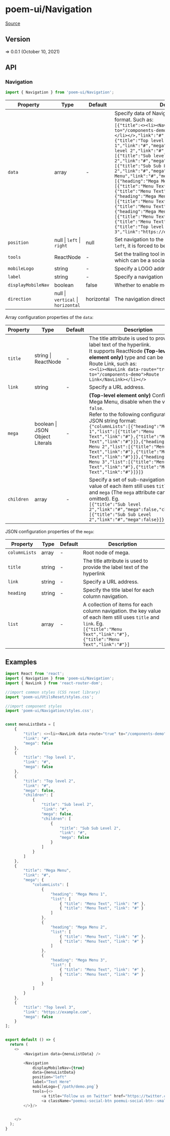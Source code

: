 # poem-ui/Navigation

[Source](https://github.com/xizon/poem-ui/tree/main/src/Navigation)

## Version

=> 0.0.1 (October 10, 2021)

## API

### Navigation
```js
import { Navigation } from 'poem-ui/Navigation';
```
| Property | Type | Default | Description |
| --- | --- | --- | --- |
| `data` | array | - | Specify data of Navigation List as a JSON string format. Such as: <br />`[{"title":<><li><NavLink data-route="true" to="/components-demo">Route Link</NavLink></li></>,"link":"#","mega":false},{"title":"Top level 1","link":"#","mega":false},{"title":"Top level 2","link":"#","mega":false,"children":[{"title":"Sub level 2","link":"#","mega":false,"children":[{"title":"Sub Sub Level 2","link":"#","mega":false}]}]},{"title":"Mega Menu","link":"#","mega":{"columnLists":[{"heading":"Mega Menu 1","list":[{"title":"Menu Text","link":"#"},{"title":"Menu Text","link":"#"}]},{"heading":"Mega Menu 2","list":[{"title":"Menu Text","link":"#"},{"title":"Menu Text","link":"#"}]},{"heading":"Mega Menu 3","list":[{"title":"Menu Text","link":"#"},{"title":"Menu Text","link":"#"}]}]}},{"title":"Top level 3","link":"https://example.com","mega":false}]` |
| `position` | null \| `left` \| `right` | null | Set navigation to the left or right. If the value is `left`, it is forced to be left. |
| `tools` | ReactNode | - | Set the trailing tool in the way of HTML Element, which can be a social button or other. |
| `mobileLogo` | string | - | Specify a LOGO address for mobile navigation. |
| `label` | string | - | Specify a navigation label.  |
| `displayMobileNav` | boolean | false | Whether to enable mobile navigation.  |
| `direction` | null \| `vertical` \| `horizontal` | horizontal | The navigation direction.  |



Array configuration properties of the `data`:

| Property | Type | Default | Description |
| --- | --- | --- | --- |
| `title` | string \| ReactNode | - | The title attribute is used to provide the label text of the hyperlink. <br />It supports ReactNode <strong>(Top-level element only)</strong> type and can be used for Route Link, such as: <br />`<><li><NavLink data-route="true" to="/components-demo">Route Link</NavLink></li></>` |
| `link` | string | - | Specify a URL address. |
| `mega` | boolean \| JSON Object Literals | - | <strong>(Top-level element only)</strong> Configure Mega Menu, disable when the value is `false`. <br />Refer to the following configuration as a JSON string format: <br />`{"columnLists":[{"heading":"Mega Menu 1","list":[{"title":"Menu Text","link":"#"},{"title":"Menu Text","link":"#"}]},{"heading":"Mega Menu 2","list":[{"title":"Menu Text","link":"#"},{"title":"Menu Text","link":"#"}]},{"heading":"Mega Menu 3","list":[{"title":"Menu Text","link":"#"},{"title":"Menu Text","link":"#"}]}]}` |
| `children` | array | - | Specify a set of sub-navigation, the key value of each item still uses `title`, `link` and `mega` (The `mega` attribute can be omitted). Eg.<br /> `[{"title":"Sub level 2","link":"#","mega":false,"children":[{"title":"Sub Sub Level 2","link":"#","mega":false}]}]` |



JSON configuration properties of the `mega`:

| Property | Type | Default | Description |
| --- | --- | --- | --- |
| `columnLists` | array | - | Root node of mega. |
| `title` | string | - | The title attribute is used to provide the label text of the hyperlink |
| `link` | string | - | Specify a URL address. |
| `heading` | string | - | Specify the title label for each column navigation. |
| `list` | array | - | A collection of items for each column navigation. the key value of each item still uses `title` and `link`. Eg. <br />`[{"title":"Menu Text","link":"#"},{"title":"Menu Text","link":"#"}]` |




## Examples

```js
import React from 'react';
import { Navigation } from 'poem-ui/Navigation';
import { NavLink } from 'react-router-dom';

//import common styles (CSS reset library)
import 'poem-ui/UtilsReset/styles.css'; 

//import component styles
import 'poem-ui/Navigation/styles.css';


const menuListData = [
	{
		"title": <><li><NavLink data-route="true" to="/components-demo">Route Link</NavLink></li></>,
		"link": "#",
		"mega": false
	},
	{
		"title": "Top level 1",
		"link": "#",
		"mega": false
	},
	{
		"title": "Top level 2",
		"link": "#",
		"mega": false,
		"children": [
			{
				"title": "Sub level 2",
				"link": "#",
				"mega": false,
				"children": [
					{
						"title": "Sub Sub Level 2",
						"link": "#",
						"mega": false
					}
				]
			}
		]
	},
	{
		"title": "Mega Menu",
		"link": "#",
		"mega": {
			"columnLists": [
				{
					"heading": "Mega Menu 1",
					"list": [
						{ "title": "Menu Text", "link": "#" },
						{ "title": "Menu Text", "link": "#" }
					]
				},
				{
					"heading": "Mega Menu 2",
					"list": [
						{ "title": "Menu Text", "link": "#" },
						{ "title": "Menu Text", "link": "#" }
					]
				},
				{
					"heading": "Mega Menu 3",
					"list": [
						{ "title": "Menu Text", "link": "#" },
						{ "title": "Menu Text", "link": "#" }
					]
				}
			]
		}
	},
	{
		"title": "Top level 3",
		"link": "https://example.com",
		"mega": false
	}
];


export default () => {
  return (
    <>
		<Navigation data={menuListData} />

		<Navigation 
		    displayMobileNav={true}
			data={menuListData} 
			position="left" 
			label="Text Here" 
			mobileLogo={`/path/demo.png`} 
			tools={<>
				<a title="Follow us on Twitter" href="https://twitter.com/xxx" target="_blank">twitter</a>
				<a className="poemui-social-btn poemui-social-btn--small poemui-social-btn--circle poemui-social-btn--thin" title="Follow us on Facebook" href="https://www.facebook.com/xxx" target="_blank">facebook</a>
		</>}/>

		
    </>
  );
}

```